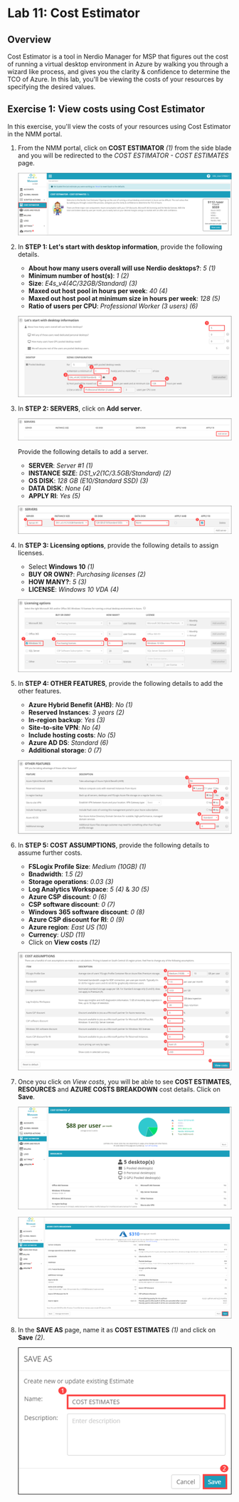 # Lab 11: Cost Estimator

## Overview

Cost Estimator is a tool in Nerdio Manager for MSP that figures out the cost of running a virtual desktop environment in Azure by walking you through a wizard like process, and gives you the clarity & confidence to determine the TCO of Azure. In this lab, you'll be viewing the costs of your resources by specifying the desired values. 

## Exercise 1: View costs using Cost Estimator

In this exercise, you'll view the costs of your resources using Cost Estimator in the NMM portal.

1. From the NMM portal, click on **COST ESTIMATOR** *(1)* from the side blade and you will be redirected to the *COST ESTIMATOR - COST ESTIMATES* page.

   ![](media/9ss1.png)
   
1. In **STEP 1: Let's start with desktop information**, provide the following details.

   * **About how many users overall will use Nerdio desktops?**:  *5* *(1)* 
   * **Minimum number of host(s)**:  *1* *(2)*
   * **Size**:  *E4s_v4(4C/32GB/Standard)* *(3)*
   * **Maxed out host pool in hours per week**:  *40* *(4)*
   * **Maxed out host pool at minimum size in hours per week**:  *128* *(5)*
   * **Ratio of users per CPU**:  *Professional Worker (3 users)* *(6)*
   
   ![](media/9ss2.png)
   
1. In **STEP 2: SERVERS**, click on **Add server**.

   ![](media/9ss3.1.png)

   Provide the following details to add a server.
   
   * **SERVER**:  *Server #1* *(1)*
   * **INSTANCE SIZE**:  *DS1_v2(1C/3.5GB/Standard)* *(2)*
   * **OS DISK**:  *128 GB (E10/Standard SSD)* *(3)*
   * **DATA DISK**:  *None* *(4)*
   * **APPLY RI**:  *Yes* *(5)*

   ![](media/9ss3.png)
   
1. In **STEP 3: Licensing options**, provide the following details to assign licenses.

   * Select **Windows 10** *(1)*
   * **BUY OR OWN?**:  *Purchasing licenses* *(2)*
   * **HOW MANY?**:  *5* *(3)*
   * **LICENSE**:  *Windows 10 VDA* *(4)*
   
   ![](media/9ss4.png)
   
1. In **STEP 4: OTHER FEATURES**, provide the following details to add the other features.

   * **Azure Hybrid Benefit (AHB)**:  *No* *(1)*
   * **Reserved Instances**:  *3 years* *(2)*
   * **In-region backup**:  *Yes* *(3)*
   * **Site-to-site VPN**:  *No* *(4)*
   * **Include hosting costs**: *No* *(5)*
   * **Azure AD DS**: *Standard* *(6)*
   * **Additional storage**:  *0* *(7)*
   
   ![](media/9ss5.png)

1. In **STEP 5: COST ASSUMPTIONS**, provide the following details to assume further costs.

   * **FSLogix Profile Size**:  *Medium (10GB)* *(1)*
   * **Bnadwidth**:  *1.5* *(2)*
   * **Storage operations**:  *0.03* *(3)*
   * **Log Analytics Workspace**:  *5* *(4)* & *30* *(5)*
   * **Azure CSP discount**:  *0* *(6)*
   * **CSP software discount**:  *0* *(7)*
   * **Windows 365 software discount**:  *0* *(8)*
   * **Azure CSP discount for RI**:  *0* *(9)*
   * **Azure region**:  *East US* *(10)*
   * **Currency**:  *USD* *(11)*
   * Click on **View costs** *(12)* 
   
   ![](media/9ss6.png)
   
1. Once you click on *View costs*, you will be able to see **COST ESTIMATES**, **RESOURCES** and **AZURE COSTS BREAKDOWN** cost details. Click on **Save**.

   ![](media/9ss7.png)
   
   ![](media/9ss8.png)
   
1. In the **SAVE AS** page, name it as **COST ESTIMATES** *(1)* and click on **Save** *(2)*.

   ![](media/9ss9.png)

   
   
   
  
      
